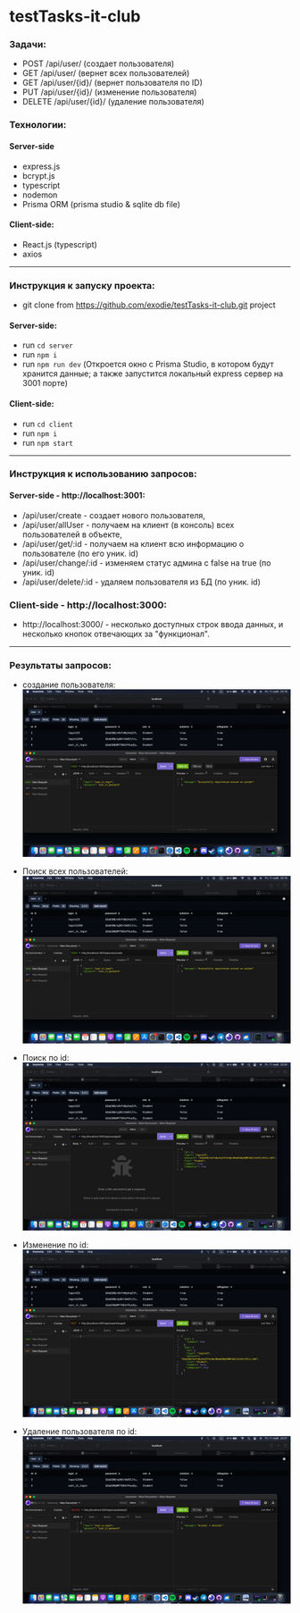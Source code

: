 # testTasks-it-club

### Задачи:
- POST /api/user/ (создает пользователя)
- GET /api/user/ (вернет всех пользователей)
- GET /api/user/{id}/ (вернет пользователя по ID)
- PUT /api/user/{id}/ (изменение пользователя)
- DELETE /api/user/{id}/ (удаление пользователя)

### Технологии:
#### Server-side
- express.js
- bcrypt.js
- typescript
- nodemon
- Prisma ORM (prisma studio & sqlite db file)

#### Client-side: 
- React.js (typescript)
- axios

---
### Инструкция к запуску проекта:
- git clone from https://github.com/exodie/testTasks-it-club.git project
#### Server-side:
- run `cd server`
- run `npm i`
- run `npm run dev` (Откроется окно с Prisma Studio, в котором будут хранится данные; а также запустится локальный express сервер на 3001 порте)

#### Client-side:
- run `cd client`
- run `npm i`
- run `npm start`

---
### Инструкция к использованию запросов:
#### Server-side - http://localhost:3001:
- /api/user/create - создает нового пользователя,
- /api/user/allUser - получаем на клиент (в консоль) всех пользователей в объекте,
- /api/user/get/:id - получаем на клиент всю информацию о пользователе (по его уник. id)
- /api/user/change/:id - изменяем статус админа с false на true (по уник. id)
- /api/user/delete/:id - удаляем пользователя из БД (по уник. id)

### Client-side - http://localhost:3000:
- http://localhost:3000/ - несколько доступных строк ввода данных, и несколько кнопок отвечающих за "функционал".

---
### Результаты запросов:
- создание пользователя: ![userCreate](../photo/create.png)

- Поиск всех пользователей: ![userFindAll](../photo/userfindall.png)

- Поиск по id: ![userFindId](../photo/userfindid.png)

- Изменение по id: ![userChangeId](../photo/userchangeid.png)

- Удаление пользователя по id: ![userDelete](../photo/deleteuser.png)